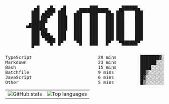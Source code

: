 <div align="center">
<pre>
   ▄█   ▄█▄  ▄█     ▄▄▄▄███▄▄▄▄    ▄██████▄ 
  ███ ▄███▀ ███   ▄██▀▀▀███▀▀▀██▄ ███    ███
  ███▐██▀   ███▌  ███   ███   ███ ███    ███
 ▄█████▀    ███▌  ███   ███   ███ ███    ███
▀▀█████▄    ███▌  ███   ███   ███ ███    ███
  ███▐██▄   ███   ███   ███   ███ ███    ███
  ███ ▀███▄ ███   ███   ███   ███ ███    ███
  ███   ▀█▀ █▀     ▀█   ███   █▀   ▀██████▀ 
  ▀                                         
</pre>
  

<!--START_SECTION:waka-->
<p align="center">
<pre>
TypeScript                         29 mins         ███████▓░░░░░░░░░░░░░░░░░   30.33 %
Markdown                           23 mins         ██████░░░░░░░░░░░░░░░░░░░   24.16 %
Bash                               15 mins         ████░░░░░░░░░░░░░░░░░░░░░   16.52 %
Batchfile                          9 mins          ██▒░░░░░░░░░░░░░░░░░░░░░░   09.97 %
JavaScript                         6 mins          █▓░░░░░░░░░░░░░░░░░░░░░░░   06.33 %
Other                              5 mins          █▒░░░░░░░░░░░░░░░░░░░░░░░   05.40 %
</pre>
</p>
<!--END_SECTION:waka-->

<table align="center">
  <tr>
    <td valign="top">
      <img alt="GitHub stats"
           src="https://github-readme-stats.vercel.app/api?username=kim0chi&show_icons=true&hide_title=true&rank_icon=percentile&line_height=28&hide_border=true&theme=dark" />
    </td>
    <td valign="top">
      <img alt="Top languages"
           src="https://github-readme-stats.vercel.app/api/top-langs/?username=kim0chi&layout=compact&card_width=420&langs_count=8&hide_border=true&theme=dark" />
    </td>
  </tr>
</table>


